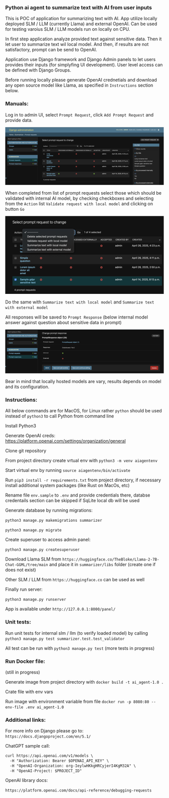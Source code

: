 ### Python ai agent to summarize text with AI from user inputs

This is POC of application for summarizing text with AI. App utilize locally deployed SLM / LLM (currently Llama) and external OpenAI. Can be used for testing varoius SLM / LLM models run on locally on CPU. 

In first step application analyze provided text against sensitive data. Then it let user to summarize text wil local model. And then, if results are not satisfactory, prompt can be send to OpenAI.

Application use Django framework and Django Admin panels to let users provides their inputs (for simplyfing UI development). User level access can be defined with Django Groups.

Before running locally please generate OpenAI crednetials and download any open source model like Llama, as specified in `Instructions` section below.

### Manuals:

Log in to admin UI, select `Prompt Request`, click `Add Prompt Request` and provide data.

![Main](MainPage.png)

When completed from list of prompt requests select those which should be validated with internal AI model, by checking checkboxes and selecting from the `Action` list `Validate request with local model` and clicking on button `Go`

![SendingPrompt](SendingPrompt.png)

Do the same with `Summarize text with local model` and `Summarize text with external model`

All responses will be saved to `Prompt Response` (below internal model answer against question about sensitive data in prompt)

![PromptResponse](PromptResponse.png)

Bear in mind that locally hosted models are vary, results depends on model and its configuration.


### Instructions:

All below commands are for MacOS, for Linux rather `python` should be used instead of `python3` to call Python from command line

Install Python3

Generate OpenAI creds:
https://platform.openai.com/settings/organization/general

Clone git repository

From project directory create vrtual env with `python3 -m venv aiagentenv`

Start virtual env by running `source aiagentenv/bin/activate`

Run `pip3 install -r requirements.txt` from project directory, if necessary install additional system packages (like Rust on MacOs, etc)

Rename file `env.sample` to `.env` and provide credentials there, databse credentails section can be skipped if SqLite local db will be used

Generate database by running migrations:

```python3 manage.py makemigrations summarizer```

```python3 manage.py migrate```

Create superuser to access admin panel:

```python3 manage.py createsuperuser```

Download Llama SLM from `https://huggingface.co/TheBloke/Llama-2-7B-Chat-GGML/tree/main` and place it in `summarizer/libs` folder (create one if does not exist)

Other SLM / LLM from `https://huggingface.co` can be used as well

Finally run server:

```python3 manage.py runserver```

App is available under ```http://127.0.0.1:8000/panel/```

### Unit tests:

Run unit tests for internal slm / llm (to verify loaded model) by calling `python3 manage.py test summarizer.test.test_validator`

All test can be run with `python3 manage.py test` (more tests in progress)

### Run Docker file:
(still in progress)

Generate image from project directory with `docker build -t ai_agent-1.0 .`

Crate file with env vars

Run image with environment variable from file `docker run -p 8080:80 --env-file .env ai_agent-1.0`


### Additional links:

For more info on Django please go to: `https://docs.djangoproject.com/en/5.1/`

ChatGPT sample call:
```
curl https://api.openai.com/v1/models \
  -H "Authorization: Bearer $OPENAI_API_KEY" \
  -H "OpenAI-Organization: org-IeylwHKkgHRCyjerI4KgM32A" \
  -H "OpenAI-Project: $PROJECT_ID"
```

OpenAI library docs:

`https://platform.openai.com/docs/api-reference/debugging-requests`
